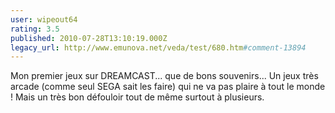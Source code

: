 ```yaml
---
user: wipeout64
rating: 3.5
published: 2010-07-28T13:10:19.000Z
legacy_url: http://www.emunova.net/veda/test/680.htm#comment-13894
---
```

Mon premier jeux sur DREAMCAST... que de bons souvenirs...
Un jeux très arcade (comme seul SEGA sait les faire) qui ne va pas plaire à tout le monde !
Mais un très bon défouloir tout de même surtout à plusieurs.